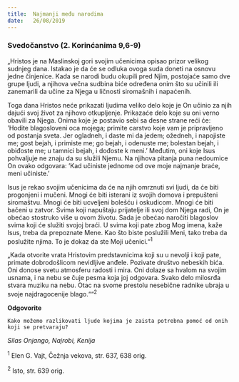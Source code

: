 ```yaml
---
title:  Najmanji među narodima
date:   26/08/2019
---
```


### Svedočanstvo (2. Korinćanima 9,6-9)

„Hristos je na Maslinskoj gori svojim učenicima opisao prizor velikog sudnjeg dana. Istakao je da će se odluka ovoga suda doneti na osnovu jedne činjenice. Kada se narodi budu okupili pred Njim, postojaće samo dve grupe ljudi, a njihova večna sudbina biće određena onim što su učinili ili zanemarili da učine za Njega u ličnosti siromašnih i napaćenih.

Toga dana Hristos neće prikazati ljudima veliko delo koje je On učinio za njih dajući svoj život za njihovo otkupljenje. Prikazaće delo koje su oni verno obavili za Njega. Onima koje je postavio sebi sa desne strane reći će: ’Hodite blagosloveni oca mojega; primite carstvo koje vam je pripravljeno od postanja sveta. Jer ogladneh, i daste mi da jedem; ožedneh, i napojiste me; gost bejah, i primiste me; go bejah, i odenuste me; bolestan bejah, i obiđoste me; u tamnici bejah, i dođoste k meni.’ Međutim, oni koje Isus pohvaljuje ne znaju da su služili Njemu. Na njihova pitanja puna nedoumice On ovako odgovara: ’Kad učiniste jednome od ove moje najmanje braće, meni učiniste.’

Isus je rekao svojim učenicima da će na njih omrznuti svi ljudi, da će biti progonjeni i mučeni. Mnogi će biti isterani iz svojih domova i prepušteni siromaštvu. Mnogi će biti ucveljeni bolešću i oskudicom. Mnogi će biti bačeni u zatvor. Svima koji napuštaju prijatelje ili svoj dom Njega radi, On je obećao stostruko više u ovom životu. Sada je obećao naročiti blagoslov svima koji će služiti svojoj braći. U svima koji pate zbog Mog imena, kaže Isus, treba da prepoznate Mene. Kao što biste poslužili Meni, tako treba da poslužite njima. To je dokaz da ste Moji učenici.“<sup>1</sup>

„Kada otvorite vrata Hristovim predstavnicima koji su u nevolji i koji pate, primate dobrodošlicom nevidljive anđele. Pozivate društvo nebeskih bića. Oni donose svetu atmosferu radosti i mira. Oni dolaze sa hvalom na svojim usnama, i na nebu se čuje pesma koja joj odgovara. Svako delo milosrđa stvara muziku na nebu. Otac na svome prestolu nesebične radnike ubraja u svoje najdragocenije blago.““<sup>2</sup>

**Odgovorite**

`Kako možemo razlikovati ljude kojima je zaista potrebna pomoć od onih koji se pretvaraju?`

*Silas Onjango, Najrobi, Kenija*

<sup>1</sup>	Elen G. Vajt, Čežnja vekova, str. 637, 638 orig.

<sup>2</sup>	Isto, str. 639 orig.
